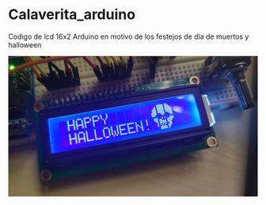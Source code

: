 # Calaverita_arduino
Codigo de lcd 16x2 Arduino en motivo de los festejos de dia de muertos y halloween


![Caracteres personalizados Arduino LCD](https://github.com/juankcl/calaverita_arduino/blob/main/ejemplo.jpeg)
